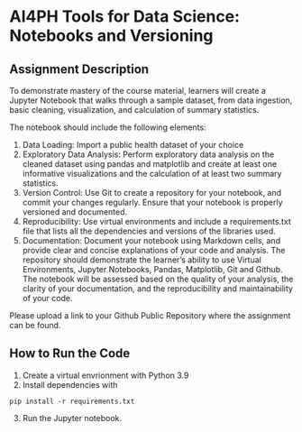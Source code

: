 # AI4PH Tools for Data Science: Notebooks and Versioning
## Assignment Description
To demonstrate mastery of the course material, learners will create a Jupyter Notebook that walks through a sample dataset, from data ingestion, basic cleaning, visualization, and calculation of summary statistics. 

The notebook should include the following elements:

1. Data Loading: Import a public health dataset of your choice
2. Exploratory Data Analysis: Perform exploratory data analysis on the cleaned dataset using pandas and matplotlib and create at least one informative visualizations and the calculation of at least two summary statistics. 
3. Version Control: Use Git to create a repository for your notebook, and commit your changes regularly. Ensure that your notebook is properly versioned and documented.
4. Reproducibility: Use virtual environments and include a requirements.txt file that lists all the dependencies and versions of the libraries used.
5. Documentation: Document your notebook using Markdown cells, and provide clear and concise explanations of your code and analysis.
The repository should demonstrate the learner’s ability to use Virtual Environments, Jupyter Notebooks, Pandas, Matplotlib, Git and Github. The notebook will be assessed based on the quality of your analysis, the clarity of your documentation, and the reproducibility and maintainability of your code.

Please upload a link to your Github Public Repository where the assignment can be found.  

## How to Run the Code
1. Create a virtual envrionment with Python 3.9
2. Install dependencies with 
```
pip install -r requirements.txt
```
3. Run the Jupyter notebook.
